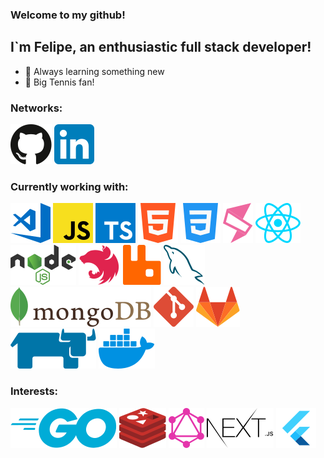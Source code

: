 ### Welcome to my github!

## I`m Felipe, an enthusiastic full stack developer!

- 🚀 Always learning something new
- 🎾 Big Tennis fan!

### Networks:

<a href="https://github.com/felcastro" title="felcastro | GitHub" target="_blank"><img src="assets/github.svg" /></a>
<a href="https://linkedin.com/in/fpocastro" title="fpocastro | LinkedIn" target="_blank"><img src="assets/linkedin.svg" /></a>

### Currently working with:

<a href="https://code.visualstudio.com" title="VSCode" target="_blank"><img src="assets/vscode.svg" /></a>
<a href="https://www.javascript.com" title="JavaScript" target="_blank"><img src="assets/javascript.svg" /></a>
<a href="https://www.typescriptlang.org" title="TypeScript" target="_blank"><img src="assets/typescript.svg" /></a>
<a href="https://developer.mozilla.org/docs/Web/HTML" title="HTML5" target="_blank"><img src="assets/html5.svg" /></a>
<a href="https://developer.mozilla.org/docs/Web/CSS" title="CSS3" target="_blank"><img src="assets/css3.svg" /></a>
<a href="https://single-spa.js.org" title="single-spa" target="_blank"><img src="assets/singlespa.svg" /></a>
<a href="https://reactjs.org" title="React" target="_blank"><img src="assets/react.svg" /></a>
<a href="https://nodejs.org/en/" title="Node.js" target="_blank"><img src="assets/nodejs.svg" /></a>
<a href="https://nestjs.com" title="NestJS" target="_blank"><img src="assets/nestjs.svg" /></a>
<a href="https://www.rabbitmq.com" title="RabbitMQ" target="_blank"><img src="assets/rabbitmq.svg" /></a>
<a href="https://www.mysql.com" title="MySQL" target="_blank"><img src="assets/mysql.svg" /></a>
<a href="https://www.mongodb.com" title="mongoDB" target="_blank"><img src="assets/mongodb.svg" /></a>
<a href="https://git-scm.com" title="Git" target="_blank"><img src="assets/git.svg" /></a>
<a href="https://about.gitlab.com" title="GitLab" target="_blank"><img src="assets/gitlab.svg" /></a>
<a href="https://rancher.com" title="Rancher" target="_blank"><img src="assets/rancher.svg" /></a>
<a href="https://www.docker.com" title="Docker" target="_blank"><img src="assets/docker.svg" /></a>

### Interests:

<a href="https://redis.io" title="redis" target="_blank"><img src="assets/golang.svg" /></a>
<a href="https://redis.io" title="redis" target="_blank"><img src="assets/redis.svg" /></a>
<a href="https://graphql.org" title="GraphQL" target="_blank"><img src="assets/graphql.svg" /></a>
<a href="https://nextjs.org" title="Next.js" target="_blank"><img src="assets/nextjs.svg" /></a>
<a href="https://flutter.dev" title="Flutter" target="_blank"><img src="assets/flutter.svg" /></a>
